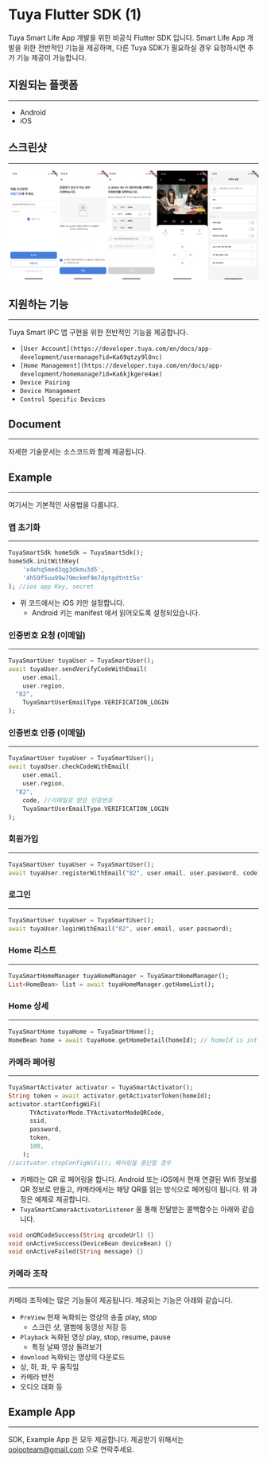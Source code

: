 # Tuya Flutter SDK (1)

Tuya Smart Life App 개발을 위한 비공식 Flutter SDK 입니다. Smart Life App 개발을 위한 전반적인 기능을 제공하며, 다른 Tuya SDK가 필요하실 경우 요청하시면 추가 기능 제공이 가능합니다.

## 지원되는 플랫폼

---

- Android
- iOS

## 스크린샷

---

![screenshot](screenshot.png)

## 지원하는 기능

---

Tuya Smart IPC 앱 구현을 위한 전반적인 기능을 제공합니다. 

- `[User Account](https://developer.tuya.com/en/docs/app-development/usermanage?id=Ka69qtzy9l8nc)`
- `[Home Management](https://developer.tuya.com/en/docs/app-development/homemanage?id=Ka6kjkgere4ae)`
- `Device Pairing`
- `Device Management`
- `Control Specific Devices`

## Document

---

자세한 기술문서는 소스코드와 함께 제공됩니다.

## Example

---

여기서는 기본적인 사용법을 다룹니다. 

### 앱 초기화

---

```dart
TuyaSmartSdk homeSdk = TuyaSmartSdk();
homeSdk.initWithKey(
	'x4ehq5med3qg3dkmu3d5',
	'4h59f5uu99w79mckmf9m7dptgdtntt5x'
); //ios app Key, secret
```

- 위 코드에서는 iOS 키만 설정합니다.
    - Android 키는 manifest 에서 읽어오도록 설정되있습니다.

### 인증번호 요청 (이메일)

---

```dart
TuyaSmartUser tuyaUser = TuyaSmartUser();
await tuyaUser.sendVerifyCodeWithEmail(
	user.email, 
	user.region, 
  "82",
	TuyaSmartUserEmailType.VERIFICATION_LOGIN
);
```

### 인증번호 인증 (이메일)

---

```dart
TuyaSmartUser tuyaUser = TuyaSmartUser();
await tuyaUser.checkCodeWithEmail(
	user.email, 
	user.region, 
  "82",
	code, //이메일로 받은 인증번호 
	TuyaSmartUserEmailType.VERIFICATION_LOGIN
);
```

### 회원가입

---

```dart
TuyaSmartUser tuyaUser = TuyaSmartUser();
await tuyaUser.registerWithEmail("82", user.email, user.password, code);
```

### 로그인

---

```dart
TuyaSmartUser tuyaUser = TuyaSmartUser();
await tuyaUser.loginWithEmail("82", user.email, user.password);
```

### Home 리스트

---

```dart
TuyaSmartHomeManager tuyaHomeManager = TuyaSmartHomeManager();
List<HomeBean> list = await tuyaHomeManager.getHomeList();
```

### Home 상세

---

```dart
TuyaSmartHome tuyaHome = TuyaSmartHome();
HomeBean home = await tuyaHome.getHomeDetail(homeId); // homeId is int
```

### 카메라 페어링

---

```dart
TuyaSmartActivator activator = TuyaSmartActivator();
String token = await activator.getActivatorToken(homeId);
activator.startConfigWiFi(
      TYActivatorMode.TYActivatorModeQRCode,
      ssid,
      password,
      token,
      100,
    );
//acitvator.stopConfigWiFi(); 페어링을 중단할 경우
```

- 카메라는 QR 로 페어링을 합니다. Android 또는 iOS에서 현재 연결된 Wifi 정보를 QR 정보로 만들고, 카메라에서는 해당 QR를 읽는 방식으로 페어링이 됩니다. 위 과정은 예제로 제공합니다.
- `TuyaSmartCameraActivatorListener` 을 통해 전달받는 콜백함수는 아래와 같습니다.

```dart
void onQRCodeSuccess(String qrcodeUrl) {}
void onActiveSuccess(DeviceBean deviceBean) {} 
void onActiveFailed(String message) {}
```

### 카메라 조작

---

카메라 조작에는 많은 기능들이 제공됩니다. 제공되는 기능은 아래와 같습니다.

- `PreView` 현재 녹화되는 영상의 송출 play, stop
    - 스크린 샷, 앨범에 동영상 저장 등
- `Playback` 녹화된 영상 play, stop, resume, pause
    - 특정 날짜 영상 돌려보기
- `download` 녹화되는 영상의 다운로드
- 상, 하, 좌, 우 움직임
- 카메라 반전
- 오디오 대화 등

## Example App

---

SDK, Example App 은 모두 제공합니다. 제공받기 위해서는 oojooteam@gmail.com 으로 연락주세요.
